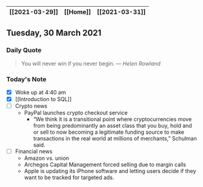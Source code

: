 | [[2021-03-29]] | [[Home]] | [[2021-03-31]] |
| :------------: | :------: | :------------: |

## Tuesday, 30 March 2021

### Daily Quote
> You will never win if you never begin.
> &mdash; <cite>Helen Rowland</cite>

### Today's Note

- [x] Woke up at 4:40 am
- [x] [[Introduction to SQL]]
- [ ] Crypto news
	- PayPal launches crypto checkout service
		- “We think it is a transitional point where cryptocurrencies move from being predominantly an asset class that you buy, hold and or sell to now becoming a legitimate funding source to make transactions in the real world at millions of merchants,” Schulman said.
- [ ] Financial news
	- Amazon vs. union
	- Archegos Capital Management forced selling due to margin calls
	- Apple is updating its iPhone software and letting users decide if they want to be tracked for targeted ads.
